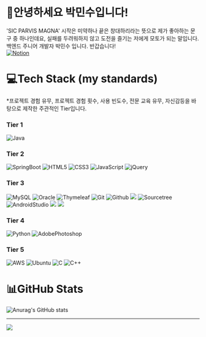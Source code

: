 #  🎸안녕하세요 박민수입니다!  
'SIC PARVIS MAGNA' 시작은 미약하나 끝은 창대하리라는 뜻으로 제가 좋아하는 문구 중 하나인데요,
실패를 두려워하지 않고 도전을 즐기는 저에게 모토가 되는 말입니다. 백엔드 주니어 개발자 박민수 입니다. 반갑습니다! <br/>
 <a href="https://luminous-sweatpants-b64.notion.site/Hello-Avery-c45b1be3690649ba85d674d5d8b33f47">![Notion](https://img.shields.io/badge/Notion-%23000000.svg?style=flat&logo=notion&logoColor=white) </a>

# 💻Tech Stack (my standards)
*프로젝트 경험 유무, 프로젝트 경험 횟수, 사용 빈도수, 전문 교육 유무, 자신감등을 바탕으로 제작한 주관적인 Tier입니다.

  
### Tier 1
![Java](https://img.shields.io/badge/java-%23ED8B00.svg?style=flat&logo=Java&logoColor=white) 



### Tier 2
![SpringBoot](https://img.shields.io/badge/SpringBoot-6DB33F.svg?style=flat&logo=SpringBoot&logoColor=white) 
![HTML5](https://img.shields.io/badge/html5-%23E34F26.svg?style=flat&logo=html5&logoColor=white)
![CSS3](https://img.shields.io/badge/css3-%231572B6.svg?style=flat&logo=css3&logoColor=white) 
![JavaScript](https://img.shields.io/badge/javascript-%23323330.svg?style=flat&logo=javascript&logoColor=%23F7DF1E)
![jQuery](https://img.shields.io/badge/jquery-%230769AD.svg?style=flat&logo=jquery&logoColor=white) 


### Tier 3
![MySQL](https://img.shields.io/badge/mysql-%2300f.svg?style=flat&logo=mysql&logoColor=white) 
![Oracle](https://img.shields.io/badge/Oracle-F80000?style=flat&logo=oracle&logoColor=white) 
![Thymeleaf](https://img.shields.io/badge/Thymeleaf-%23005C0F.svg?style=flat&logo=Thymeleaf&logoColor=white) 
![Git](https://img.shields.io/badge/git-181717?style=flat&logo=Git&logoColor=white) 
![Github](https://img.shields.io/badge/Github-181717?style=flat&logo=Github&logoColor=white) 
<img src="https://img.shields.io/badge/JPA-green"/>
![Sourcetree](https://img.shields.io/badge/Sourcetree-0052CC.svg?style=flat&logo=Sourcetree&logoColor=white)
![AndroidStudio](https://img.shields.io/badge/AndroidStudio-3DDC84?style=flat&logo=AndroidStudio&logoColor=white) 
<img src="https://img.shields.io/badge/Mybatis-gray"/>
<img src="https://img.shields.io/badge/SVN-819EC8"/>

### Tier 4
![Python](https://img.shields.io/badge/python-3670A0?style=flat&logo=python&logoColor=ffdd54)
![AdobePhotoshop](https://img.shields.io/badge/AdobePhotoshop-31A8FF?style=flat&logo=AdobePhotoshop&logoColor=white) 

### Tier 5

![AWS](https://img.shields.io/badge/AWS-%23FF9900.svg?style=flat&logo=amazon-aws&logoColor=white) 
![Ubuntu](https://img.shields.io/badge/Ubuntu-E95420.svg?style=flat&logo=Ubuntu-&logoColor=white) 
![C](https://img.shields.io/badge/C-A8B9CC.svg?style=flat&logo=C-&logoColor=white) 
![C++](https://img.shields.io/badge/C++-00599C.svg?style=flat&logo=C++-&logoColor=white) 








# 📊GitHub Stats

![Anurag's GitHub stats](https://github-readme-stats.vercel.app/api?username=NormalHero&show_icons=true&theme=radical)<br/>







--------------------- 
 [![](https://visitcount.itsvg.in/api?id=NormalHero&icon=4&color=12)](https://visitcount.itsvg.in)

